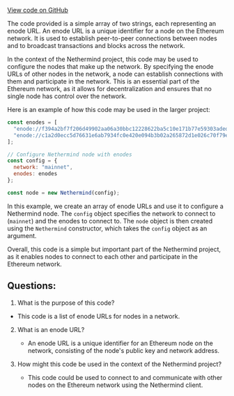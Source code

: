 [View code on GitHub](https://github.com/NethermindEth/nethermind/src/Nethermind/Nethermind.Runner/Data/static-nodes-baseline.json)

The code provided is a simple array of two strings, each representing an enode URL. An enode URL is a unique identifier for a node on the Ethereum network. It is used to establish peer-to-peer connections between nodes and to broadcast transactions and blocks across the network.

In the context of the Nethermind project, this code may be used to configure the nodes that make up the network. By specifying the enode URLs of other nodes in the network, a node can establish connections with them and participate in the network. This is an essential part of the Ethereum network, as it allows for decentralization and ensures that no single node has control over the network.

Here is an example of how this code may be used in the larger project:

```javascript
const enodes = [
  "enode://f394a2bf7f206d49902aa06a30bbc12228622ba5c10e171b77e59303aded1b8fb2a194bc078e504ce68a202252987704c0c489a1e290f4c197c7a539cf2b1b63@127.0.0.1:30111",
  "enode://c1a2d0ecc5d76631e6ab7934fc0e420e094b3b02a265872d1e026c70f79ec5ee5d6faf12c20eec05707f0a3ef279a4916b69da93c0f634de4c4299ec1fa6dd08@127.0.0.1:30222"
];

// Configure Nethermind node with enodes
const config = {
  network: "mainnet",
  enodes: enodes
};

const node = new Nethermind(config);
```

In this example, we create an array of enode URLs and use it to configure a Nethermind node. The `config` object specifies the network to connect to (`mainnet`) and the enodes to connect to. The `node` object is then created using the `Nethermind` constructor, which takes the `config` object as an argument.

Overall, this code is a simple but important part of the Nethermind project, as it enables nodes to connect to each other and participate in the Ethereum network.
## Questions: 
 1. What is the purpose of this code?
   - This code is a list of enode URLs for nodes in a network.

2. What is an enode URL?
   - An enode URL is a unique identifier for an Ethereum node on the network, consisting of the node's public key and network address.

3. How might this code be used in the context of the Nethermind project?
   - This code could be used to connect to and communicate with other nodes on the Ethereum network using the Nethermind client.